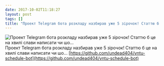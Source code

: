 ```yaml
---
date: 2017-10-02T11:18:27
layout: post
tags: []
title: "Проект Telegram бота розкладу назбирав уже 5 зірочок! Статтю б це на хвилі слави написати чи шо... "
---
```

![Проект Telegram бота розкладу назбирав уже 5 зірочок! Статтю б це на хвилі слави написати чи шо... ](https://avatars0.githubusercontent.com/u/22787669?s=400&amp;v=4)
Проект Telegram бота розкладу назбирав уже 5 зірочок! Статтю б це на хвилі слави написати чи шо... [https://github.com/undead404/vntu-schedule-bot](https://github.com/undead404/vntu-schedule-bot)